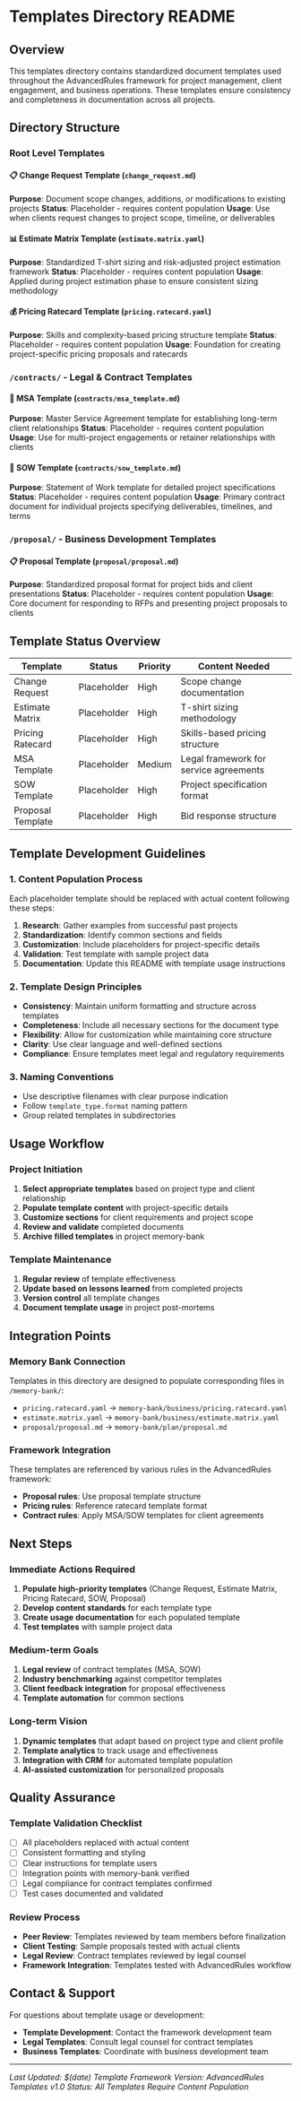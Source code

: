 # Templates Directory README

## Overview
This templates directory contains standardized document templates used throughout the AdvancedRules framework for project management, client engagement, and business operations. These templates ensure consistency and completeness in documentation across all projects.

## Directory Structure

### Root Level Templates

#### 📋 Change Request Template (`change_request.md`)
**Purpose**: Document scope changes, additions, or modifications to existing projects
**Status**: Placeholder - requires content population
**Usage**: Use when clients request changes to project scope, timeline, or deliverables

#### 📊 Estimate Matrix Template (`estimate.matrix.yaml`)
**Purpose**: Standardized T-shirt sizing and risk-adjusted project estimation framework
**Status**: Placeholder - requires content population
**Usage**: Applied during project estimation phase to ensure consistent sizing methodology

#### 💰 Pricing Ratecard Template (`pricing.ratecard.yaml`)
**Purpose**: Skills and complexity-based pricing structure template
**Status**: Placeholder - requires content population
**Usage**: Foundation for creating project-specific pricing proposals and ratecards

### `/contracts/` - Legal & Contract Templates

#### 📄 MSA Template (`contracts/msa_template.md`)
**Purpose**: Master Service Agreement template for establishing long-term client relationships
**Status**: Placeholder - requires content population
**Usage**: Use for multi-project engagements or retainer relationships with clients

#### 📄 SOW Template (`contracts/sow_template.md`)
**Purpose**: Statement of Work template for detailed project specifications
**Status**: Placeholder - requires content population
**Usage**: Primary contract document for individual projects specifying deliverables, timelines, and terms

### `/proposal/` - Business Development Templates

#### 📋 Proposal Template (`proposal/proposal.md`)
**Purpose**: Standardized proposal format for project bids and client presentations
**Status**: Placeholder - requires content population
**Usage**: Core document for responding to RFPs and presenting project proposals to clients

## Template Status Overview

| Template | Status | Priority | Content Needed |
|----------|--------|----------|----------------|
| Change Request | Placeholder | High | Scope change documentation |
| Estimate Matrix | Placeholder | High | T-shirt sizing methodology |
| Pricing Ratecard | Placeholder | High | Skills-based pricing structure |
| MSA Template | Placeholder | Medium | Legal framework for service agreements |
| SOW Template | Placeholder | High | Project specification format |
| Proposal Template | Placeholder | High | Bid response structure |

## Template Development Guidelines

### 1. Content Population Process
Each placeholder template should be replaced with actual content following these steps:

1. **Research**: Gather examples from successful past projects
2. **Standardization**: Identify common sections and fields
3. **Customization**: Include placeholders for project-specific details
4. **Validation**: Test template with sample project data
5. **Documentation**: Update this README with template usage instructions

### 2. Template Design Principles
- **Consistency**: Maintain uniform formatting and structure across templates
- **Completeness**: Include all necessary sections for the document type
- **Flexibility**: Allow for customization while maintaining core structure
- **Clarity**: Use clear language and well-defined sections
- **Compliance**: Ensure templates meet legal and regulatory requirements

### 3. Naming Conventions
- Use descriptive filenames with clear purpose indication
- Follow `template_type.format` naming pattern
- Group related templates in subdirectories

## Usage Workflow

### Project Initiation
1. **Select appropriate templates** based on project type and client relationship
2. **Populate template content** with project-specific details
3. **Customize sections** for client requirements and project scope
4. **Review and validate** completed documents
5. **Archive filled templates** in project memory-bank

### Template Maintenance
1. **Regular review** of template effectiveness
2. **Update based on lessons learned** from completed projects
3. **Version control** all template changes
4. **Document template usage** in project post-mortems

## Integration Points

### Memory Bank Connection
Templates in this directory are designed to populate corresponding files in `/memory-bank/`:
- `pricing.ratecard.yaml` → `memory-bank/business/pricing.ratecard.yaml`
- `estimate.matrix.yaml` → `memory-bank/business/estimate.matrix.yaml`
- `proposal/proposal.md` → `memory-bank/plan/proposal.md`

### Framework Integration
These templates are referenced by various rules in the AdvancedRules framework:
- **Proposal rules**: Use proposal template structure
- **Pricing rules**: Reference ratecard template format
- **Contract rules**: Apply MSA/SOW templates for client agreements

## Next Steps

### Immediate Actions Required
1. **Populate high-priority templates** (Change Request, Estimate Matrix, Pricing Ratecard, SOW, Proposal)
2. **Develop content standards** for each template type
3. **Create usage documentation** for each populated template
4. **Test templates** with sample project data

### Medium-term Goals
1. **Legal review** of contract templates (MSA, SOW)
2. **Industry benchmarking** against competitor templates
3. **Client feedback integration** for proposal effectiveness
4. **Template automation** for common sections

### Long-term Vision
1. **Dynamic templates** that adapt based on project type and client profile
2. **Template analytics** to track usage and effectiveness
3. **Integration with CRM** for automated template population
4. **AI-assisted customization** for personalized proposals

## Quality Assurance

### Template Validation Checklist
- [ ] All placeholders replaced with actual content
- [ ] Consistent formatting and styling
- [ ] Clear instructions for template users
- [ ] Integration points with memory-bank verified
- [ ] Legal compliance for contract templates confirmed
- [ ] Test cases documented and validated

### Review Process
- **Peer Review**: Templates reviewed by team members before finalization
- **Client Testing**: Sample proposals tested with actual clients
- **Legal Review**: Contract templates reviewed by legal counsel
- **Framework Integration**: Templates tested with AdvancedRules workflow

## Contact & Support
For questions about template usage or development:
- **Template Development**: Contact the framework development team
- **Legal Templates**: Consult legal counsel for contract templates
- **Business Templates**: Coordinate with business development team

---
*Last Updated: $(date)*
*Template Framework Version: AdvancedRules Templates v1.0*
*Status: All Templates Require Content Population*
